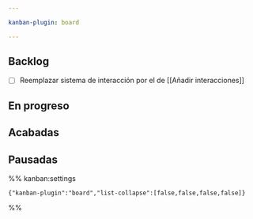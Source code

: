 ```yaml
---

kanban-plugin: board

---
```


## Backlog

- [ ] Reemplazar sistema de interacción por el de [[Añadir interacciones]]


## En progreso



## Acabadas



## Pausadas





%% kanban:settings
```
{"kanban-plugin":"board","list-collapse":[false,false,false,false]}
```
%%